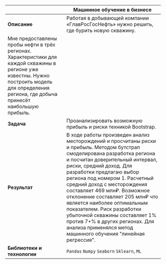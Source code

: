 ||Машинное обучение в бизнесе|
|----|----|
|**Описание**|Работая в добывающей компании «ГлавРосГосНефть» нужно решить, где бурить новую скважину. 
Мне предоставлены пробы нефти в трёх регионах. Характеристики для каждой скважины в регионе уже известны. Нужно построить модель для определения региона, где добыча принесёт наибольшую прибыль. |
|**Задача**|Проанализировать возможную прибыль и риски техникой Bootstrap.|
|**Результат**|В ходе работы произведен анализ месторождений и просчитаны риски и прибыль. Методом бутстрап смоделирована разработка региона и посчитан доверительный интервал, риски, средний доход. Для разработки предлагаю выбор региона под номером 1. Расчетный средний доход с месторождения составляет 469 млн₽. Возможное отклонение составляет 205 млн₽ что является наиболее оптимальным показателем. Риск разработки убыточной скважины составляет 1% против 7+% в других регионах. Для анализа применялся метод машинного обучения "линейная регрессия".|
|**Библиотеки и технологии**| `Pandas` `Numpy` `Seaborn` `Sklearn`, `ML`|